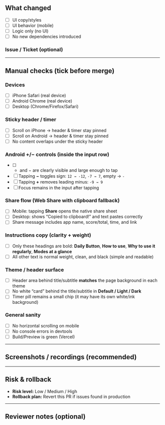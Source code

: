 ## What changed
<!-- Short summary of the change. Example:
- Made header sticky on mobile
- Added big +/− buttons next to answer input (Android-friendly)
- Switched Share to Web Share API with clipboard fallback
- Cleaned instructions copy (only specific headings bold)
- Fixed header background to blend with theme (no white card)
-->

- [ ] UI copy/styles
- [ ] UI behavior (mobile)
- [ ] Logic only (no UI)
- [ ] No new dependencies introduced

### Issue / Ticket (optional)
<!-- Link related issue/linear/jira, if any -->

---

## Manual checks (tick **before** merge)

### Devices
- [ ] iPhone Safari (real device)
- [ ] Android Chrome (real device)
- [ ] Desktop (Chrome/Firefox/Safari)

### Sticky header / timer
- [ ] Scroll on iPhone → header & timer stay pinned
- [ ] Scroll on Android → header & timer stay pinned
- [ ] No content overlaps under the sticky header

### Android +/− controls (inside the input row)
- [ ] + and − are clearly visible and large enough to tap
- [ ] Tapping **−** toggles sign: `12 → -12`, `-7 → 7`, empty → `-`
- [ ] Tapping **+** removes leading minus: `-9 → 9`
- [ ] Focus remains in the input after tapping

### Share flow (Web Share with clipboard fallback)
- [ ] Mobile: tapping **Share** opens the native share sheet
- [ ] Desktop: shows “Copied to clipboard!” and text pastes correctly
- [ ] Share message includes app name, score/total, time, and link

### Instructions copy (clarity + weight)
- [ ] Only these headings are bold: **Daily Button**, **How to use**, **Why to use it regularly**, **Modes at a glance**
- [ ] All other text is normal weight, clean, and black (simple and readable)

### Theme / header surface
- [ ] Header area behind title/subtitle **matches** the page background in each theme
- [ ] No white “card” behind the title/subtitle in **Default / Light / Dark**
- [ ] Timer pill remains a small chip (it may have its own white/ink background)

### General sanity
- [ ] No horizontal scrolling on mobile
- [ ] No console errors in devtools
- [ ] Build/Preview is green (Vercel)

---

## Screenshots / recordings (recommended)
<!-- Drag/drop short phone screen recordings or images here -->

---

## Risk & rollback
- **Risk level:** Low / Medium / High
- **Rollback plan:** Revert this PR if issues found in production

---

## Reviewer notes (optional)
<!-- Anything you want reviewers to focus on -->
